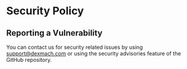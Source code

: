 # Security Policy

## Reporting a Vulnerability

You can contact us for security related issues by using support@dexmach.com or using the security advisories feature of the GitHub repository.

